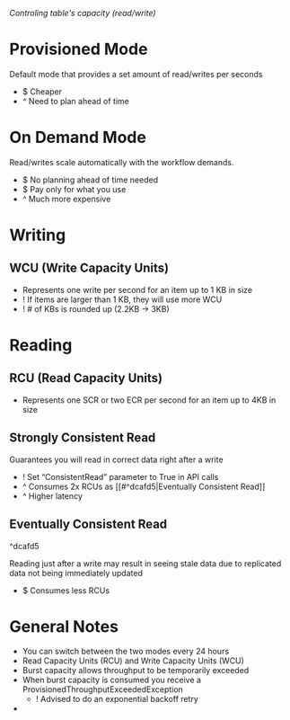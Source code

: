 *Controling table's capacity (read/write)*

# Provisioned Mode
Default mode that provides a set amount of read/writes per seconds
- $ Cheaper
- ^ Need to plan ahead of time
# On Demand Mode
Read/writes scale automatically with the workflow demands.
- $ No planning ahead of time needed
- $ Pay only for what you use
- ^ Much more expensive

# Writing
## WCU (Write Capacity Units)
- Represents one write per second for an item up to 1 KB in size
- ! If items are larger than 1 KB, they will use more WCU
- ! # of KBs is rounded up (2.2KB -> 3KB)

# Reading
## RCU (Read Capacity Units)
- Represents one SCR or two ECR per second for an item up to 4KB in size
## Strongly Consistent Read
Guarantees you will read in correct data right after a write
- ! Set “ConsistentRead” parameter to True in API calls
- ^ Consumes 2x RCUs as [[#^dcafd5|Eventually Consistent Read]]
- ^ Higher latency

## Eventually Consistent Read

^dcafd5

Reading just after a write may result in seeing stale data due to replicated data not being immediately updated
- $ Consumes less RCUs

# General Notes
- You can switch between the two modes every 24 hours
- Read Capacity Units (RCU) and Write Capacity Units (WCU)
- Burst capacity allows throughput to be temporarily exceeded
- When burst capacity is consumed you receive a ProvisionedThroughputExceededException
	- ! Advised to do an exponential backoff retry
- 


